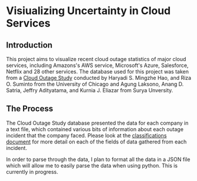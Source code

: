 Visiualizing Uncertainty in Cloud Services
============================================

## Introduction

This project aims to visualize recent cloud outage statistics of major cloud services, including Amazons's AWS service, Microsoft's Azure, Salesforce, Netflix and 28 other services. The database used for this project was taken from a [Cloud Outage Study](https://ucare.cs.uchicago.edu/projects/cbs/) conducted by Haryadi S. Mingzhe Hao,
and Riza O. Suminto from the University of Chicago and Agung Laksono, Anang D. Satria,
Jeffry Adityatama, and Kurnia J. Eliazar from Surya Unversity.  

## The Process

The Cloud Outage Study database presented the data for each company in a text file, which contained various bits of information about each outage incident that the company faced. Please look at the [classifications document](classifications.docx) for more detail on each of the fields of data gathered from each incident. 

In order to parse through the data, I plan to format all the data in a JSON file which will allow me to easily parse the data when using python. This is currently in progress.
